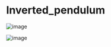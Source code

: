 # Inverted_pendulum

![image](https://github.com/user-attachments/assets/e3386f4b-bbff-49f9-908b-d91485db6d23)


![image](https://github.com/user-attachments/assets/aba3e0a7-3a55-42ea-8c46-713cc4a14d7b)
